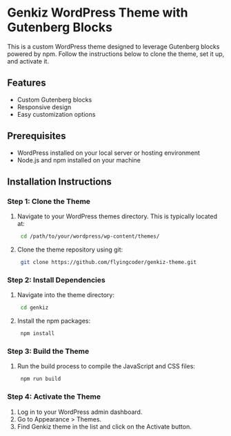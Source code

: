 # Genkiz WordPress Theme with Gutenberg Blocks

This is a custom WordPress theme designed to leverage Gutenberg blocks powered by npm. Follow the instructions below to clone the theme, set it up, and activate it.

## Features

- Custom Gutenberg blocks
- Responsive design
- Easy customization options

## Prerequisites

- WordPress installed on your local server or hosting environment
- Node.js and npm installed on your machine

## Installation Instructions

### Step 1: Clone the Theme

1. Navigate to your WordPress themes directory. This is typically located at:
   ```bash
    cd /path/to/your/wordpress/wp-content/themes/
   ```
2. Clone the theme repository using git:
   ```bash
    git clone https://github.com/flyingcoder/genkiz-theme.git
   ```

### Step 2: Install Dependencies

1. Navigate into the theme directory:
   ```bash
    cd genkiz
   ```
2. Install the npm packages:
   ```bash
    npm install
   ```

### Step 3: Build the Theme

1. Run the build process to compile the JavaScript and CSS files:
   ```bash
    npm run build
   ```

### Step 4: Activate the Theme

1. Log in to your WordPress admin dashboard.
2. Go to Appearance > Themes.
3. Find Genkiz theme in the list and click on the Activate button.
